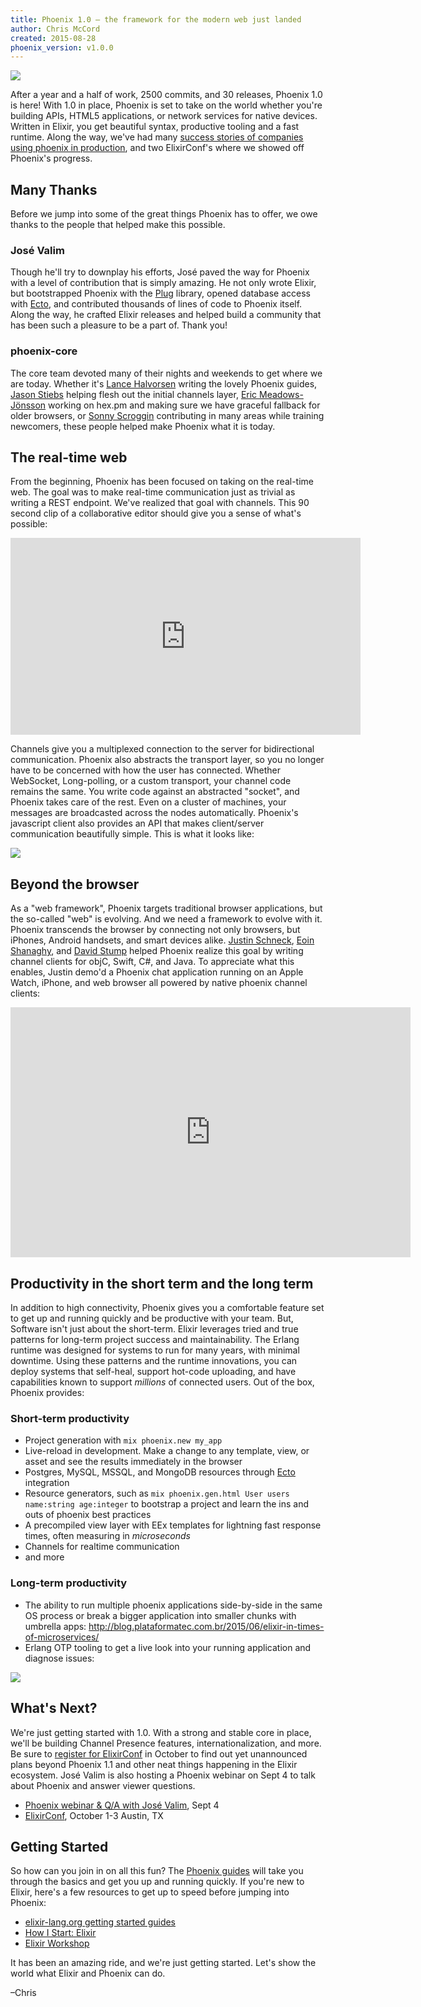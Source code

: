 ```yaml
---
title: Phoenix 1.0 – the framework for the modern web just landed
author: Chris McCord
created: 2015-08-28
phoenix_version: v1.0.0
---
```



![](/assets/img/blog/1.0-ann/diff.png)

After a year and a half of work, 2500 commits, and 30 releases, Phoenix 1.0 is here! With 1.0 in place, Phoenix is set to take on the world whether you're building APIs, HTML5 applications, or network services for native devices. Written in Elixir, you get beautiful syntax, productive tooling and a fast runtime. Along the way, we've had many [success stories of companies using phoenix in production](https://www.youtube.com/watch?v=xT8vDHIvurs&feature=youtu.be), and two ElixirConf's where we showed off Phoenix's progress.

## Many Thanks

Before we jump into some of the great things Phoenix has to offer, we owe thanks to the people that helped make this possible.

### José Valim

Though he'll try to downplay his efforts, José paved the way for Phoenix with a level of contribution that is simply amazing. He not only wrote Elixir, but bootstrapped Phoenix with the [Plug](https://github.com/elixir-lang/plug) library, opened database access with [Ecto](https://github.com/elixir-lang/ecto), and contributed thousands of lines of code to Phoenix itself. Along the way, he crafted Elixir releases and helped build a community that has been such a pleasure to be a part of. Thank you!

### phoenix-core

The core team devoted many of their nights and weekends to get where we are today. Whether it's [Lance Halvorsen](https://twitter.com/lance_halvorsen) writing the lovely Phoenix guides, [Jason Stiebs](https://twitter.com/peregrine) helping flesh out the initial channels layer, [Eric Meadows-Jönsson](https://twitter.com/emjii) working on hex.pm and making sure we have graceful fallback for older browsers, or [Sonny Scroggin](https://twitter.com/scrogson) contributing in many areas while training newcomers, these people helped make Phoenix what it is today.


## The real-time web

From the beginning, Phoenix has been focused on taking on the real-time web. The goal was to make real-time communication just as trivial as writing a REST endpoint. We've realized that goal with channels. This 90 second clip of a collaborative editor should give you a sense of what's possible:

<iframe width="560" height="315" src="https://www.youtube.com/embed/GLa9gtvP13Y" frameborder="0" allowfullscreen></iframe>

Channels give you a multiplexed connection to the server for bidirectional communication. Phoenix also abstracts the transport layer, so you no longer have to be concerned with how the user has connected. Whether WebSocket, Long-polling, or a custom transport, your channel code remains the same. You write code against an abstracted "socket", and Phoenix takes care of the rest. Even on a cluster of machines, your messages are broadcasted across the nodes automatically. Phoenix's javascript client also provides an API that makes client/server communication beautifully simple. This is what it looks like:

![](/assets/img/blog/1.0-ann/channels.png)


## Beyond the browser

As a "web framework", Phoenix targets traditional browser applications, but the so-called "web" is evolving. And we need a framework to evolve with it. Phoenix transcends the browser by connecting not only browsers, but iPhones, Android handsets, and smart devices alike. [Justin Schneck](https://twitter.com/mobileoverlord), [Eoin Shanaghy](https://twitter.com/eoins), and [David Stump](https://twitter.com/davidstump) helped Phoenix realize this goal by writing channel clients for objC, Swift, C#, and Java. To appreciate what this enables, Justin demo'd a Phoenix chat application running on an Apple Watch, iPhone, and web browser all powered by native phoenix channel clients:

<iframe src="https://player.vimeo.com/video/136679715" width="640" height="400" frameborder="0" webkitallowfullscreen mozallowfullscreen allowfullscreen></iframe>


## Productivity in the short term and the long term

In addition to high connectivity, Phoenix gives you a comfortable feature set to get up and running quickly and be productive with your team. But, Software isn't just about the short-term. Elixir leverages tried and true patterns for long-term project success and maintainability. The Erlang runtime was designed for systems to run for many years, with minimal downtime. Using these patterns and the runtime innovations, you can deploy systems that self-heal, support hot-code uploading, and have capabilities known to support *millions* of connected users. Out of the box, Phoenix provides:

### Short-term productivity
- Project generation with `mix phoenix.new my_app`
- Live-reload in development. Make a change to any template, view, or asset and see the results immediately in the browser
- Postgres, MySQL, MSSQL, and MongoDB resources through [Ecto](https://github.com/elixir-lang/ecto) integration
- Resource generators, such as `mix phoenix.gen.html User users name:string age:integer` to bootstrap a project and learn the ins and outs of phoenix best practices
- A precompiled view layer with EEx templates for lightning fast response times, often measuring in *microseconds*
- Channels for realtime communication
- and more

### Long-term productivity
- The ability to run multiple phoenix applications side-by-side in the same OS process or break a bigger application into smaller chunks with umbrella apps: http://blog.plataformatec.com.br/2015/06/elixir-in-times-of-microservices/
- Erlang OTP tooling to get a live look into your running application and diagnose issues:

![](/assets/img/blog/1.0-ann/observer.png)


## What's Next?

We're just getting started with 1.0. With a strong and stable core in place, we'll be building Channel Presence features, internationalization, and more. Be sure to [register for ElixirConf]() in October to find out yet unannounced plans beyond Phoenix 1.1 and other neat things happening in the Elixir ecosystem. José Valim is also hosting a Phoenix webinar on Sept 4 to talk about Phoenix and answer viewer questions.

- [Phoenix webinar & Q/A with José Valim](http://pages.plataformatec.com.br/webinar-phoenix-framework-with-jose-valim), Sept 4
- [ElixirConf](http://elixirconf.com), October 1-3 Austin, TX


## Getting Started

So how can you join in on all this fun? The [Phoenix guides](http://www.phoenixframework.org) will take you through the basics and get you up and running quickly. If you're new to Elixir, here's a few resources to get up to speed before jumping into Phoenix:

- [elixir-lang.org getting started guides](http://elixir-lang.org/getting-started/introduction.html)
- [How I Start:  Elixir](https://howistart.org/posts/elixir/1)
- [Elixir Workshop](http://www.chrismccord.com/blog/2014/05/27/all-aboard-the-elixir-express/)


It has been an amazing ride, and we're just getting started. Let's show the world what Elixir and Phoenix can do.

–Chris
